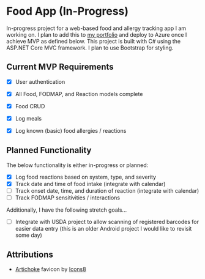 # Food App (In-Progress)

In-progress project for a web-based food and allergy tracking app I am working on. I plan to add this to [my portfolio](https://nickbryant.dev/) and deploy to Azure once I achieve MVP as defined below. This project is built with C# using the ASP.NET Core MVC framework. I plan to use Bootstrap for styling.

## Current MVP Requirements

- [x] User authentication

- [x] All Food, FODMAP, and Reaction models complete

- [x] Food CRUD

- [x] Log meals

- [x] Log known (basic) food allergies / reactions

## Planned Functionality

The below functionality is either in-progress or planned:

- [x] Log food reactions based on system, type, and severity
- [x] Track date and time of food intake (integrate with calendar)
- [ ] Track onset date, time, and duration of reaction (integrate with calendar)
- [ ] Track FODMAP sensitivities / interactions

Additionally, I have the following stretch goals...

- [ ] Integrate with USDA project to allow scanning of registered barcodes for easier data entry (this is an older Android project I would like to revisit some day)

## Attributions

- [Artichoke](https://icons8.com/icon/wCSp1mwoyREb/artichoke) favicon by [Icons8](https://icons8.com/)
